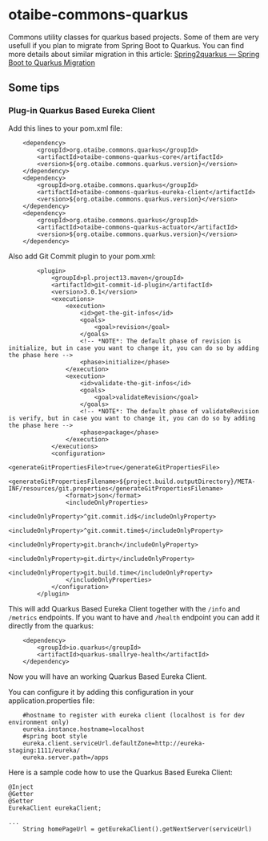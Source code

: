 # otaibe-commons-quarkus
Commons utility classes for quarkus based projects. Some of them are very usefull if you plan to migrate from Spring Boot to Quarkus. You can find more details about similar migration in this article: [Spring2quarkus — Spring Boot to Quarkus Migration](https://dzone.com/articles/spring2quarkus-spring-boot-to-quarkus-migration)

## Some tips

### Plug-in Quarkus Based Eureka Client

Add this lines to your pom.xml file:

        <dependency>
            <groupId>org.otaibe.commons.quarkus</groupId>
            <artifactId>otaibe-commons-quarkus-core</artifactId>
            <version>${org.otaibe.commons.quarkus.version}</version>
        </dependency>
        <dependency>
            <groupId>org.otaibe.commons.quarkus</groupId>
            <artifactId>otaibe-commons-quarkus-eureka-client</artifactId>
            <version>${org.otaibe.commons.quarkus.version}</version>
        </dependency>
        <dependency>
            <groupId>org.otaibe.commons.quarkus</groupId>
            <artifactId>otaibe-commons-quarkus-actuator</artifactId>
            <version>${org.otaibe.commons.quarkus.version}</version>
        </dependency>

Also add Git Commit plugin to your pom.xml:

            <plugin>
                <groupId>pl.project13.maven</groupId>
                <artifactId>git-commit-id-plugin</artifactId>
                <version>3.0.1</version>
                <executions>
                    <execution>
                        <id>get-the-git-infos</id>
                        <goals>
                            <goal>revision</goal>
                        </goals>
                        <!-- *NOTE*: The default phase of revision is initialize, but in case you want to change it, you can do so by adding the phase here -->
                        <phase>initialize</phase>
                    </execution>
                    <execution>
                        <id>validate-the-git-infos</id>
                        <goals>
                            <goal>validateRevision</goal>
                        </goals>
                        <!-- *NOTE*: The default phase of validateRevision is verify, but in case you want to change it, you can do so by adding the phase here -->
                        <phase>package</phase>
                    </execution>
                </executions>
                <configuration>
                    <generateGitPropertiesFile>true</generateGitPropertiesFile>
                    <generateGitPropertiesFilename>${project.build.outputDirectory}/META-INF/resources/git.properties</generateGitPropertiesFilename>
                    <format>json</format>
                    <includeOnlyProperties>
                        <includeOnlyProperty>^git.commit.id$</includeOnlyProperty>
                        <includeOnlyProperty>^git.commit.time$</includeOnlyProperty>
                        <includeOnlyProperty>git.branch</includeOnlyProperty>
                        <includeOnlyProperty>git.dirty</includeOnlyProperty>
                        <includeOnlyProperty>git.build.time</includeOnlyProperty>
                    </includeOnlyProperties>
                </configuration>
            </plugin>

This will add Quarkus Based Eureka Client together with the ``/info`` and ``/metrics`` endpoints.
If you want to have and ``/health`` endpoint you can add it directly from the quarkus:

        <dependency>
            <groupId>io.quarkus</groupId>
            <artifactId>quarkus-smallrye-health</artifactId>
        </dependency>

Now you will have an working Quarkus Based Eureka Client.

You can configure it by adding this configuration in your application.properties file:

        #hostname to register with eureka client (localhost is for dev environment only)
        eureka.instance.hostname=localhost
        #spring boot style
        eureka.client.serviceUrl.defaultZone=http://eureka-staging:1111/eureka/
        eureka.server.path=/apps

Here is a sample code how to use the Quarkus Based Eureka Client:

    @Inject
    @Getter
    @Setter
    EurekaClient eurekaClient;
    
    ...
        String homePageUrl = getEurekaClient().getNextServer(serviceUrl)
        

